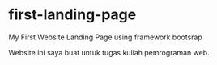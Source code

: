 # first-landing-page
My First Website Landing Page using framework bootsrap

Website ini saya buat untuk tugas kuliah pemrograman web.
